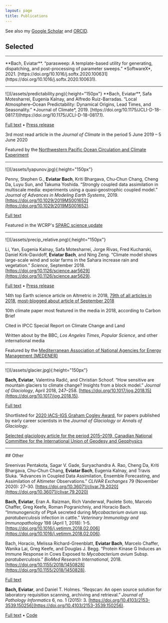 ```yaml
---
layout: page
title: Publications
---
```

<script type="text/javascript" src="https://d1bxh8uas1mnw7.cloudfront.net/assets/embed.js"></script>

See also my [Google Scholar](https://scholar.google.com/citations?user=qeCEIpwAAAAJ) and [ORCID](https://orcid.org/0000-0002-9725-0203).

## Selected
<hr style="height:1px;border:none;color:#333;background-color:#333;" />
**Bach, Eviatar**. “parasweep: A template-based utility for generating, dispatching, and post-processing of parameter sweeps.” *SoftwareX*, 2021. [https://doi.org/10.1016/j.softx.2020.100631](https://doi.org/10.1016/j.softx.2020.100631).

<hr style="height:1px;border:none;color:#333;background-color:#333;" />
![](/assets/predictability.png){:height="150px"}
**Bach, Eviatar**, Safa Motesharrei, Eugenia Kalnay, and Alfredo Ruiz-Barradas. “Local Atmosphere–Ocean Predictability: Dynamical Origins, Lead Times, and Seasonality.” *Journal of Climate*, 2019. [https://doi.org/10.1175/JCLI-D-18-0817.1](https://doi.org/10.1175/JCLI-D-18-0817.1).

[Full text](https://journals.ametsoc.org/doi/pdf/10.1175/JCLI-D-18-0817.1) • [Press release](https://umdrightnow.umd.edu/news/new-statistical-method-delivers-first-comprehensive-global-picture-mutual-prediction-atmosphere)

3rd most read article in the *Journal of Climate* in the period 5 June 2019 – 5 June 2020

Featured by the [Northwestern Pacific Ocean Circulation and Climate Experiment](http://npoce.org.cn/newsItem.aspx?id=153)
<div class="altmetric-embed" data-badge-type="donut" data-altmetric-id="64616051" />
<hr style="height:1px;border:none;color:#333;background-color:#333;" />
![](/assets/lyapunov.jpg){:height="150px"}

Penny, Stephen G., **Eviatar Bach**, Kriti Bhargava, Chu‐Chun Chang, Cheng Da, Luyu Sun, and Takuma Yoshida. “Strongly coupled data assimilation in multiscale media: experiments using a quasi‐geostrophic coupled model.”  *Journal of Advances in Modeling Earth Systems*, 2019. [https://doi.org/10.1029/2019MS001652](https://doi.org/10.1029/2019MS001652).

[Full text](https://agupubs.onlinelibrary.wiley.com/doi/epdf/10.1029/2019MS001652)

Featured in the WCRP's [SPARC science update](https://www.sparc-climate.org/2019/06/11/sparc-science-update-4-june-10-june/)
<div class="altmetric-embed" data-badge-type="donut" data-altmetric-id="61535555" />
<hr style="height:1px;border:none;color:#333;background-color:#333;" />
![](/assets/precip_relative.png){:height="150px"}

Li, Yan, Eugenia Kalnay, Safa Motesharrei, Jorge Rivas, Fred Kucharski, Daniel Kirk-Davidoff, **Eviatar Bach**, and Ning Zeng. “Climate model shows large-scale wind and solar farms in the Sahara increase rain and vegetation.” *Science*, September 2018. [https://doi.org/10.1126/science.aar5629](https://doi.org/10.1126/science.aar5629).

[Full text](http://science.sciencemag.org/content/sci/361/6406/1019.full.pdf?ijkey=frvIs8neJ0bx.&keytype=ref&siteid=sci) • [Press release](https://umdrightnow.umd.edu/news/large-scale-wind-and-solar-farms-sahara-would-increase-rain-and-vegetation)

14th top Earth science article on Altmetric in 2018, [79th of all articles in 2018](https://www.altmetric.com/top100/2018/), [most-blogged about article of September 2018](https://www.altmetric.com/blog/september-high-five-top-of-the-blogs/)

10th climate paper most featured in the media in 2018, according to Carbon Brief

Cited in IPCC Special Report on Climate Change and Land

Written about by the BBC, *Los Angeles Times*, *Popular Science*, and other international media

Featured by the [Mediterranean Association of National Agencies for Energy Management (MEDENER)](https://www.medener.org/en/medener-has-selected-an-article-for-you/)

<div class="altmetric-embed" data-badge-type="donut" data-altmetric-id="47876871" />
<hr style="height:1px;border:none;color:#333;background-color:#333;" />
![](/assets/glacier.jpg){:height="150px"}

**Bach, Eviatar**, Valentina Radić, and Christian Schoof. “How sensitive are mountain glaciers to climate change? Insights from a block model.” *Journal of Glaciology*, April 2018, 247–258. [https://doi.org/10.1017/jog.2018.15](https://doi.org/10.1017/jog.2018.15).

[Full text](https://www.cambridge.org/core/services/aop-cambridge-core/content/view/28BA3694D360B9CDE899703750C84900/S0022143018000151a.pdf/how_sensitive_are_mountain_glaciers_to_climate_change_insights_from_a_block_model.pdf)

Shortlisted for [2020 IACS-IGS Graham Cogley Award](https://www.cambridge.org/core/journals/journal-of-glaciology/2020-graham-cogley-award), for papers published by early career scientists in the *Journal of Glaciology* or *Annals of Glaciology*.

[Selected glaciology article for the period 2015–2019, Canadian National Committee for the International Union of Geodesy and Geophysics](http://cgu-ugc.ca/cguwp/wp-content/media/CNC-IUGG-2019-Quad-Report-complete.pdf)
<div class="altmetric-embed" data-badge-type="donut" data-altmetric-id="34137384" />
<hr style="height:1px;border:none;color:#333;background-color:#333;" />
## Other

Sreenivas Pentakota, Sagar V. Gade, Suryachandra A. Rao, Cheng Da, Kriti Bhargava, Chu-Chun Chang, **Eviatar Bach**, Eugenia Kalnay, and Travis Sluka. “Advances in Coupled Data Assimilation, Ensemble Forecasting, and Assimilation of Altimeter Observations.” *CLIVAR Exchanges* 79 (November 2020): 27–30. [https://doi.org/10.36071/clivar.79.2020](https://doi.org/10.36071/clivar.79.2020)

**Bach, Eviatar**, Eran A. Raizman, Rich Vanderwal, Paolete Soto, Marcelo Chaffer, Greg Keefe, Roman Pogranichniy, and Horacio Bach. “Immunogenicity of PtpA secreted during *Mycobacterium avium* ssp. *paratuberculosis* infection in cattle.” *Veterinary Immunology and Immunopathology* 198 (April 1, 2018): 1–5. [https://doi.org/10.1016/j.vetimm.2018.02.006](https://doi.org/10.1016/j.vetimm.2018.02.006).

Bach, Horacio, Melissa Richard-Greenblatt, **Eviatar Bach**, Marcelo Chaffer, Wanika Lai, Greg Keefe, and Douglas J. Begg. “Protein Kinase G Induces an Immune Response in Cows Exposed to *Mycobacterium avium* Subsp. *paratuberculosis*.” *BioMed Research International*, 2018. [https://doi.org/10.1155/2018/1450828](https://doi.org/10.1155/2018/1450828). 

[Full text](assets/1450828.pdf)

**Bach, Eviatar**, and Daniel T. Holmes. “Reqscan: An open source solution for laboratory requisition scanning, archiving and retrieval.” *Journal of Pathology Informatics* 6, no. 1 (2015): 3. [https://doi.org/10.4103/2153-3539.150256](https://doi.org/10.4103/2153-3539.150256).

[Full text](assets/JPatholInform613-181267_050206.pdf) • [Code](https://github.com/eviatarbach/reqscan)
